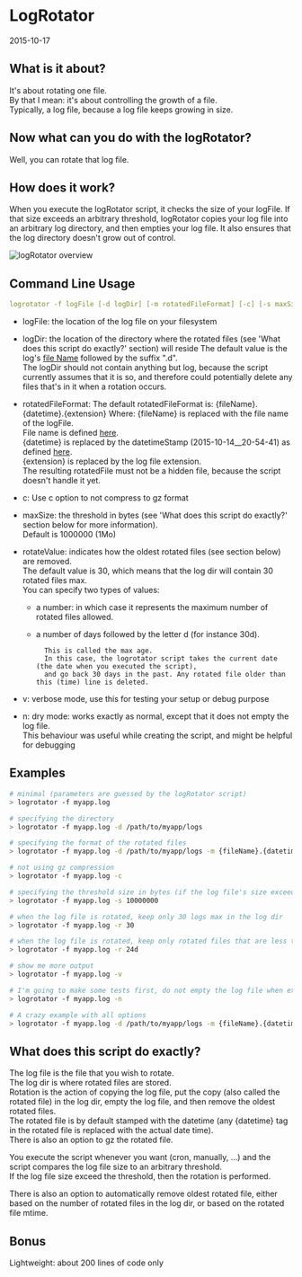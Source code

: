 LogRotator
===============
2015-10-17




What is it about?
-----------------------

It's about rotating one file.<br>
By that I mean: it's about controlling the growth of a file.<br>
Typically, a log file, because a log file keeps growing in size.


Now what can you do with the logRotator?
-------------------------------------------

Well, you can rotate that log file.


How does it work?
---------------------

When you execute the logRotator script, it checks the size of your logFile.
If that size exceeds an arbitrary threshold, logRotator copies your log file into an arbitrary log directory,
and then empties your log file.
It also ensures that the log directory doesn't grow out of control.

![logRotator overview](http://s19.postimg.org/y3x1ltzmr/log_Rotator.jpg)







Command Line Usage
-------------------

```yaml
logrotator -f logFile [-d logDir] [-m rotatedFileFormat] [-c] [-s maxSize] [-r rotateValue] [-v] [-n]
```


- logFile: the location of the log file on your filesystem
- logDir: the location of the directory where the rotated files  (see 'What does this script do exactly?' section) will reside
            The default value is the log's [file Name](https://github.com/lingtalfi/ConventionGuy/blob/master/nomenclature.fileName.eng.md)
            followed by the suffix ".d".<br>
            The logDir should not contain anything but log, because the script currently assumes that it is so,
            and therefore could potentially delete any files that's in it when a rotation occurs.
    
- rotatedFileFormat: 
    The default rotatedFileFormat is: {fileName}.{datetime}.{extension}
    Where:
        {fileName} is replaced with the file name of the logFile.<br>
            File name is defined [here]( https://github.com/lingtalfi/ConventionGuy/blob/master/nomenclature.fileName.eng.md).<br>
        {datetime} is replaced by the datetimeStamp (2015-10-14__20-54-41) as defined [here]( https://github.com/lingtalfi/ConventionGuy/blob/master/convention.fileNames.eng.md).<br>
        {extension} is replaced by the log file extension.<br>
        The resulting rotatedFile must not be a hidden file, because the script doesn't handle it yet.
        
- c: Use c option to not compress to gz format
- maxSize: the threshold in bytes (see 'What does this script do exactly?' section below for more information).<br>
                Default is 1000000 (1Mo)
- rotateValue: indicates how the oldest rotated files (see section below) are removed.<br>
                The default value is 30, which means that the log dir will contain 30 rotated files max.<br>
                You can specify two types of values:<br>
                
    - a number: in which case it represents the maximum number of rotated files allowed.
    - a number of days followed by the letter d (for instance 30d).
    
            This is called the max age.
            In this case, the logrotator script takes the current date (the date when you executed the script),
            and go back 30 days in the past. Any rotated file older than this (time) line is deleted.
                            
- v: verbose mode, use this for testing your setup or debug purpose                            
- n: dry mode: works exactly as normal, except that it does not empty the log file.                            
      This behaviour was useful while creating the script, and might be helpful for debugging                   
        
        
        
Examples
-----------------------
        
        
```bash        
# minimal (parameters are guessed by the logRotator script)
> logrotator -f myapp.log

# specifying the directory
> logrotator -f myapp.log -d /path/to/myapp/logs

# specifying the format of the rotated files 
> logrotator -f myapp.log -d /path/to/myapp/logs -m {fileName}.{datetime}.{ext}

# not using gz compression 
> logrotator -f myapp.log -c

# specifying the threshold size in bytes (if the log file's size exceed that threshold, it will be rotated) 
> logrotator -f myapp.log -s 10000000

# when the log file is rotated, keep only 30 logs max in the log dir 
> logrotator -f myapp.log -r 30

# when the log file is rotated, keep only rotated files that are less than 24 days old 
> logrotator -f myapp.log -r 24d

# show me more output 
> logrotator -f myapp.log -v

# I'm going to make some tests first, do not empty the log file when executing (dry mode) 
> logrotator -f myapp.log -n

# A crazy example with all options
> logrotator -f myapp.log -d /path/to/myapp/logs -m {fileName}.{datetime}.txt -s 100000000 -r 50 -vnc
```        
        
        
        
What does this script do exactly?
----------------------------

The log file is the file that you wish to rotate.<br>
The log dir is where rotated files are stored.<br>
Rotation is the action of copying the log file, put the copy (also called the rotated file) in the log dir, empty the log file,
and then remove the oldest rotated files. <br>
The rotated file is by default stamped with the datetime (any {datetime} tag in the rotated file is replaced with the actual date time).<br>
There is also an option to gz the rotated file.

You execute the script whenever you want (cron, manually, ...) and the script compares the log file size to an arbitrary threshold.<br>
If the log file size exceed the threshold, then the rotation is performed.

There is also an option to automatically remove oldest rotated file, either based on the number of rotated files in the log dir,
or based on the rotated file mtime.







Bonus
------------

Lightweight: about 200 lines of code only 

